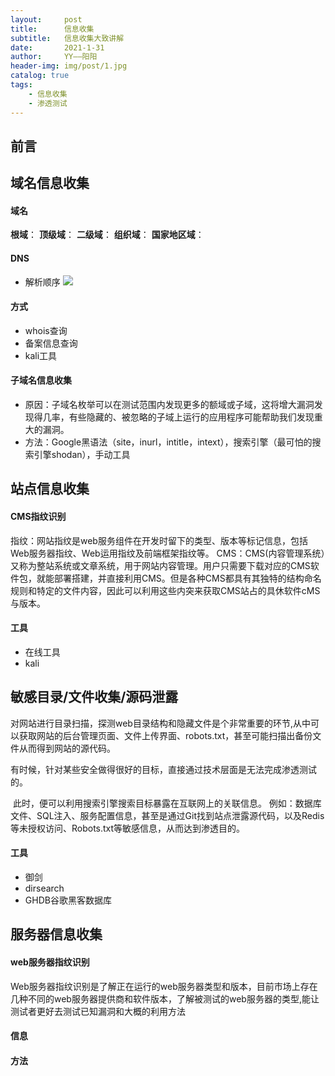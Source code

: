 ```yaml
---
layout:     post
title:      信息收集
subtitle:   信息收集大致讲解
date:       2021-1-31
author:     YY——阳阳
header-img: img/post/1.jpg
catalog: true
tags:
    - 信息收集
    - 渗透测试
---
```


## 前言

## 域名信息收集

#### 域名
**根域**：
**顶级域**：
**二级域**：
**组织域**：
**国家地区域**：

#### DNS
- 解析顺序 ![](https://s3.ax1x.com/2021/01/29/yiqx78.png)

#### 方式
* whois查询
* 备案信息查询
* kali工具

#### 子域名信息收集
- 原因：子域名枚举可以在测试范围内发现更多的额域或子域，这将增大漏洞发现得几率，有些隐藏的、被忽略的子域上运行的应用程序可能帮助我们发现重大的漏洞。
- 方法：Google黑语法（site，inurl，intitle，intext），搜索引擎（最可怕的搜索引擎shodan），手动工具

## 站点信息收集

#### CMS指纹识别
指纹：网站指纹是web服务组件在开发时留下的类型、版本等标记信息，包括Web服务器指纹、Web运用指纹及前端框架指纹等。
CMS：CMS(内容管理系统）又称为整站系统或文章系统，用于网站内容管理。用户只需要下载对应的CMS软件包，就能部署搭建，并直接利用CMS。但是各种CMS都具有其独特的结构命名规则和特定的文件内容，因此可以利用这些内突来获取CMS站占的具休软件cMS与版本。
#### 工具
* 在线工具
* kali

## 敏感目录/文件收集/源码泄露
​        对网站进行目录扫描，探测web目录结构和隐藏文件是个非常重要的环节,从中可以获取网站的后台管理页面、文件上传界面、robots.txt，甚至可能扫描出备份文件从而得到网站的源代码。

​        有时候，针对某些安全做得很好的目标，直接通过技术层面是无法完成渗透测试的。

​        此时，便可以利用搜索引擎搜索目标暴露在互联网上的关联信息。
​        例如：数据库文件、SQL注入、服务配置信息，甚至是通过Git找到站点泄露源代码，以及Redis等未授权访问、Robots.txt等敏感信息，从而达到渗透目的。

#### 工具
* 御剑
* dirsearch
* GHDB谷歌黑客数据库

## 服务器信息收集
#### web服务器指纹识别
Web服务器指纹识别是了解正在运行的web服务器类型和版本，目前市场上存在几种不同的web服务器提供商和软件版本，了解被测试的web服务器的类型,能让测试者更好去测试已知漏洞和大概的利用方法

#### 信息
#### 方法